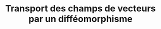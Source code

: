 ---
layout: page
title: Transport des champs de vecteurs par un difféomorphisme
# description:
img: assets/img/figures/transport_des_champs_de_vecteurs_par_un_diffeomorphisme.png
importance: 1
# category: 
related_publications: aot13
---